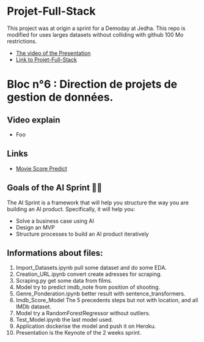 # Projet-Full-Stack

This project was at origin a sprint for a Demoday at Jedha.
This repo is modified for uses larges datasets without colliding with github 100 Mo restrictions.
 * [The video of the Presentation](https://youtu.be/wK4L1wayQBU?t=2314)
 * [Link to Projet-Full-Stack](https://github.com/g0thier/Projet-Full-Stack)

 
# Bloc n°6 : Direction de projets de gestion de données.

## Video explain

* Foo

## Links 

* [Movie Score Predict](https://moviescorepredict-rg.herokuapp.com)

## Goals of the AI Sprint 🎯🎯

The AI Sprint is a framework that will help you structure the way you are building an AI product. Specifically, it will help you: 

* Solve a business case using AI
* Design an MVP 
* Structure processes to build an AI product iteratively


## Informations about files:

01. Import_Datasets.ipynb pull some dataset and do some EDA.
02. Creation_URL.ipynb convert create adresses for scraping.
03. Scraping.py get some data from films.
04. Model try to predict imdb_note from position of shooting.
05. Genre_Ponderation.ipynb better result with sentence_transformers.
06. Imdb_Score_Model The 5 precedents steps but not with location, and all IMDb dataset.
07. Model try a RandomForestRegressor without outliers.
08. Test_Model.ipynb the last model used. 
09. Application dockerise the model and push it on Heroku.
10. Presentation is the Keynote of the 2 weeks sprint.